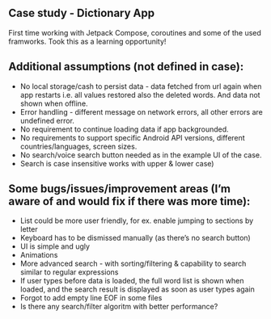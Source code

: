 ## Case study - Dictionary App
First time working with Jetpack Compose, coroutines and some of the used framworks. Took this as a learning opportunity!

## Additional assumptions (not defined in case):
- No local storage/cash to persist data - data fetched from url again when app restarts i.e. all values restored also the deleted words. And data not shown when offline.﻿
- Error handling - different message on network errors, all other errors are undefined error.
- No requirement to continue loading data if app backgrounded.
- No requirements to support specific Android API versions, different countries/languages, screen sizes.
- No search/voice search button needed as in the example UI of the case.
- Search is case insensitive works with upper & lower case)

## Some bugs/issues/improvement areas (I’m aware of and would fix if there was more time):
- List could be more user friendly, for ex. enable jumping to sections by letter
- Keyboard has to be dismissed manually (as there’s no search button)
- UI is simple and ugly
- Animations
- More advanced search - with sorting/filtering & capability to search similar to regular expressions 
- If user types before data is loaded, the full word list is shown when loaded, and the search result is displayed as soon as user types again
- Forgot to add empty line EOF in some files
- Is there any search/filter algoritm with better performance?
